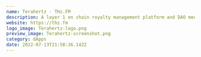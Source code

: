 ```yaml
---
name: Terahertz - THz.FM
description: A layer 1 on chain royalty management platform and DAO media publisher.
website: https://thz.fm
logo_image: Terahertz-logo.png
preview_image: Terahertz-screenshot.png
category: dApps
date: 2022-07-13T21:58:26.142Z
---
```

